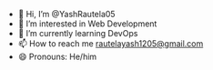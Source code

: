 - 👋 Hi, I’m @YashRautela05
- 👀 I’m interested in Web Development
- 🌱 I’m currently learning DevOps
- 📫 How to reach me rautelayash1205@gmail.com
- 😄 Pronouns: He/him

<!---
YashRautela05/YashRautela05 is a ✨ special ✨ repository because its `README.md` (this file) appears on your GitHub profile.
You can click the Preview link to take a look at your changes.
--->
